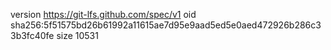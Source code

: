 version https://git-lfs.github.com/spec/v1
oid sha256:5f51575bd26b61992a11615ae7d95e9aad5ed5e0aed472926b286c33b3fc40fe
size 10531
